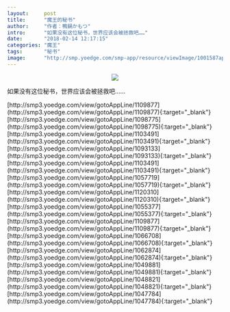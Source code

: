```yaml
---
layout:     post
title:      "魔王的秘书"
author:     "作者：鴨鍋かもつ"
intro:      "如果没有这位秘书，世界应该会被拯救吧……"
date:       "2018-02-14 12:17:15"
categories: "魔王"
tags:       "秘书"
image:      "http://smp.yoedge.com/smp-app/resource/viewImage/1001587appline.png"
---
```

<div style="text-align: center">
<p><img src="http://smp.yoedge.com/smp-app/resource/viewImage/1001587appline.png"/></p>
</div>
<p class="post-meta">
<span>如果没有这位秘书，世界应该会被拯救吧……</span>
</p>
[http://smp3.yoedge.com/view/gotoAppLine/1109877](http://smp3.yoedge.com/view/gotoAppLine/1109877){:target="_blank"}
[http://smp3.yoedge.com/view/gotoAppLine/1098775](http://smp3.yoedge.com/view/gotoAppLine/1098775){:target="_blank"}
[http://smp3.yoedge.com/view/gotoAppLine/1103491](http://smp3.yoedge.com/view/gotoAppLine/1103491){:target="_blank"}
[http://smp3.yoedge.com/view/gotoAppLine/1093133](http://smp3.yoedge.com/view/gotoAppLine/1093133){:target="_blank"}
[http://smp3.yoedge.com/view/gotoAppLine/1103491](http://smp3.yoedge.com/view/gotoAppLine/1103491){:target="_blank"}
[http://smp3.yoedge.com/view/gotoAppLine/1057719](http://smp3.yoedge.com/view/gotoAppLine/1057719){:target="_blank"}
[http://smp3.yoedge.com/view/gotoAppLine/1120310](http://smp3.yoedge.com/view/gotoAppLine/1120310){:target="_blank"}
[http://smp3.yoedge.com/view/gotoAppLine/1055377](http://smp3.yoedge.com/view/gotoAppLine/1055377){:target="_blank"}
[http://smp3.yoedge.com/view/gotoAppLine/1109877](http://smp3.yoedge.com/view/gotoAppLine/1109877){:target="_blank"}
[http://smp3.yoedge.com/view/gotoAppLine/1066708](http://smp3.yoedge.com/view/gotoAppLine/1066708){:target="_blank"}
[http://smp3.yoedge.com/view/gotoAppLine/1062874](http://smp3.yoedge.com/view/gotoAppLine/1062874){:target="_blank"}
[http://smp3.yoedge.com/view/gotoAppLine/1049881](http://smp3.yoedge.com/view/gotoAppLine/1049881){:target="_blank"}
[http://smp3.yoedge.com/view/gotoAppLine/1048821](http://smp3.yoedge.com/view/gotoAppLine/1048821){:target="_blank"}
[http://smp3.yoedge.com/view/gotoAppLine/1047784](http://smp3.yoedge.com/view/gotoAppLine/1047784){:target="_blank"}


